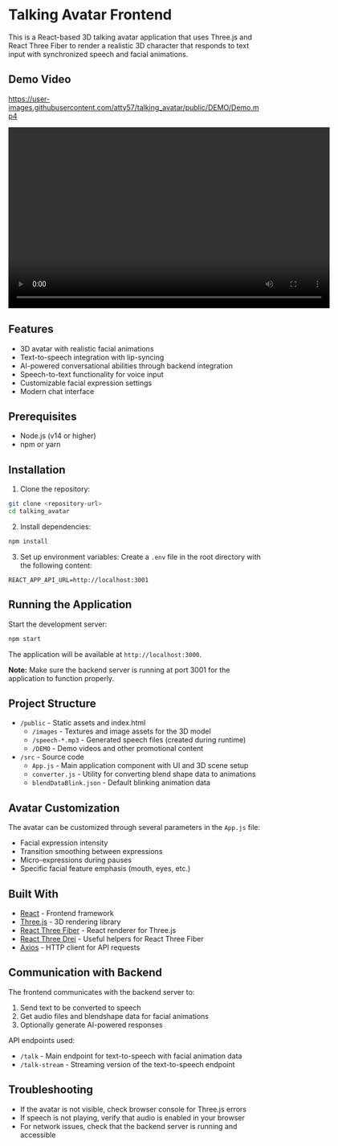 # Talking Avatar Frontend

This is a React-based 3D talking avatar application that uses Three.js and React Three Fiber to render a realistic 3D character that responds to text input with synchronized speech and facial animations.

## Demo Video

https://user-images.githubusercontent.com/atty57/talking_avatar/public/DEMO/Demo.mp4

<!-- Alternative format using HTML video tag for better GitHub compatibility -->
<video width="640" height="360" controls>
  <source src="public/DEMO/Demo.mp4" type="video/mp4">
  Your browser does not support the video tag.
</video>

## Features

- 3D avatar with realistic facial animations
- Text-to-speech integration with lip-syncing
- AI-powered conversational abilities through backend integration
- Speech-to-text functionality for voice input
- Customizable facial expression settings
- Modern chat interface

## Prerequisites

- Node.js (v14 or higher)
- npm or yarn

## Installation

1. Clone the repository:
```bash
git clone <repository-url>
cd talking_avatar
```

2. Install dependencies:
```bash
npm install
```

3. Set up environment variables:
Create a `.env` file in the root directory with the following content:
```
REACT_APP_API_URL=http://localhost:3001
```

## Running the Application

Start the development server:
```bash
npm start
```

The application will be available at `http://localhost:3000`.

**Note:** Make sure the backend server is running at port 3001 for the application to function properly.

## Project Structure

- `/public` - Static assets and index.html
  - `/images` - Textures and image assets for the 3D model
  - `/speech-*.mp3` - Generated speech files (created during runtime)
  - `/DEMO` - Demo videos and other promotional content
- `/src` - Source code
  - `App.js` - Main application component with UI and 3D scene setup
  - `converter.js` - Utility for converting blend shape data to animations
  - `blendDataBlink.json` - Default blinking animation data

## Avatar Customization

The avatar can be customized through several parameters in the `App.js` file:

- Facial expression intensity
- Transition smoothing between expressions
- Micro-expressions during pauses
- Specific facial feature emphasis (mouth, eyes, etc.)

## Built With

- [React](https://reactjs.org/) - Frontend framework
- [Three.js](https://threejs.org/) - 3D rendering library
- [React Three Fiber](https://github.com/pmndrs/react-three-fiber) - React renderer for Three.js
- [React Three Drei](https://github.com/pmndrs/drei) - Useful helpers for React Three Fiber
- [Axios](https://axios-http.com/) - HTTP client for API requests

## Communication with Backend

The frontend communicates with the backend server to:

1. Send text to be converted to speech
2. Get audio files and blendshape data for facial animations
3. Optionally generate AI-powered responses

API endpoints used:
- `/talk` - Main endpoint for text-to-speech with facial animation data
- `/talk-stream` - Streaming version of the text-to-speech endpoint

## Troubleshooting

- If the avatar is not visible, check browser console for Three.js errors
- If speech is not playing, verify that audio is enabled in your browser
- For network issues, check that the backend server is running and accessible
